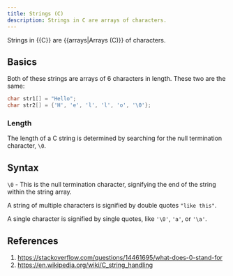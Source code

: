 ```yaml
---
title: Strings (C)
description: Strings in C are arrays of characters.
---
```


Strings in {{C}} are {{arrays|Arrays (C)}} of characters.

## Basics

Both of these strings are arrays of 6 characters in length. These two are the same:

```c
char str1[] = "Hello";
char str2[] = {'H', 'e', 'l', 'l', 'o', '\0'};
```

### Length

The length of a C string is determined by searching for the null termination character, `\0`.

## Syntax

`\0` - This is the null termination character, signifying the end of the string within the string array. 

A string of multiple characters is signified by double quotes `"like this"`.

A single character is signified by single quotes, like `'\0'`, `'a'`, or `'\a'`.

## References

1. https://stackoverflow.com/questions/14461695/what-does-0-stand-for
2. https://en.wikipedia.org/wiki/C_string_handling
